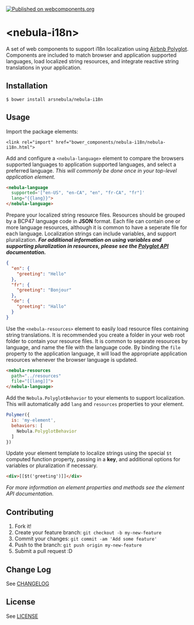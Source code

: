 [![Published on webcomponents.org](https://img.shields.io/badge/webcomponents.org-published-blue.svg)](https://beta.webcomponents.org/element/arsnebula/nebula-i18n)
# \<nebula-i18n\>

A set of web components to support i18n localization using [Airbnb Polyglot](http://airbnb.io/polyglot.js/). Components are included to match browser and application supported languages, load localized string resources, and integrate reactive string translations in your application.

## Installation

```
$ bower install arsnebula/nebula-i18n
```

## Usage

Import the package elements:

```
<link rel="import" href="bower_components/nebula-i18n/nebula-i18n.html"> 
```

Add and configure a `<nebula-language>` element to compare the browsers supported languages to application supported languages, and select a preferred language. *This will commonly be done once in your top-level application element.*

```html
<nebula-language
  supported='["en-US", "en-CA", "en", "fr-CA", "fr"]'
  lang="{{lang}}">
</nebula-language>
```

Prepare your localized string resource files. Resources should be grouped by a BCP47 language code in **JSON** format. Each file can contain one or more language resources, although it is common to have a seperate file for each language. Localization strings can include variables, and support pluralization. <b><i>For additional information on using variables and supporting pluralization in resources, please see the [Polyglot API](http://airbnb.io/polyglot.js/) documentation.</i></b>

```json
{
  "en": {
    "greeting": "Hello"
  },
  "fr": {
    "greeting": "Bonjour"
  },
  "de": {
    "greeting": "Hallo"
  }
}
```

Use the `<nebula-resources>` element to easily load resource files containing string translations. It is recommended you create a folder in your web root folder to contain your resource files. It is common to separate resources by language, and name the file with the language code. By binding the `file` property to the application language, it will load the appropriate application resources whenever the browser language is updated.

```html
<nebula-resources
  path="../resources"
  file="[[lang]]">
</nebula-language>
```

Add the `Nebula.PolyglotBehavior` to your elements to support localization. This will automatically add `lang` and `resources` properties to your element. 

```js
Polymer({
  is: 'my-element',
  behaviors: [
    Nebula.PolyglotBehavior
  ]
})
```

Update your element template to localize strings using the special `$t` computed function property, passing in a **key**, and additional options for variables or pluralization if necessary.

```html
<div>[[$t('greeting')]]</div>
```

*For more information on element properties and methods see the element API documentation.*

## Contributing

1. Fork it!
2. Create your feature branch: `git checkout -b my-new-feature`
3. Commit your changes: `git commit -am 'Add some feature'`
4. Push to the branch: `git push origin my-new-feature`
5. Submit a pull request :D

## Change Log

See [CHANGELOG](/CHANGELOG.md)

## License

See [LICENSE](/LICENSE.md)